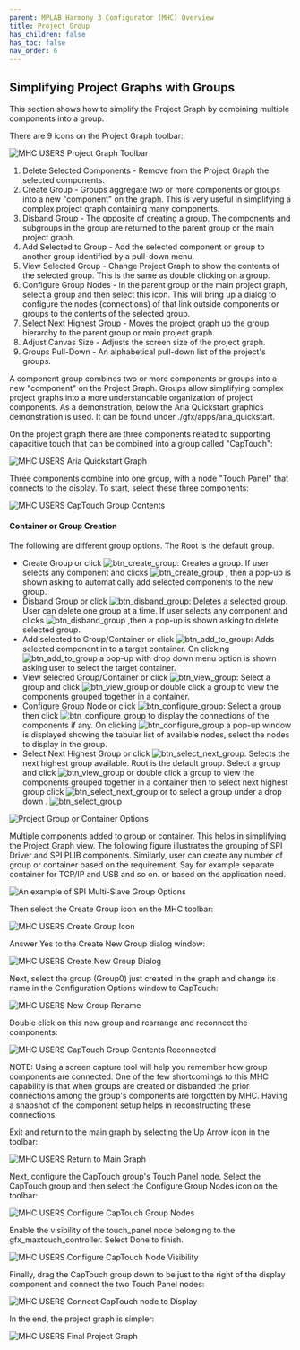 ```yaml
---
parent: MPLAB Harmony 3 Configurator (MHC) Overview
title: Project Group
has_children: false
has_toc: false
nav_order: 6
---
```


## Simplifying Project Graphs with Groups
This section shows how to simplify the Project Graph by combining multiple components into a group.

There are 9 icons on the Project Graph toolbar:

![MHC USERS Project Graph Toolbar](images/mhc_user_interface/MHC_USERS_Project_Graph_Toolbar.png)

1. Delete Selected Components - Remove from the Project Graph the selected components.
2. Create Group - Groups aggregate two or more components or groups into a new "component" on the graph. This is very useful in simplifying a complex project graph containing many components.
3. Disband Group - The opposite of creating a group. The components and subgroups in the group are returned to the parent group or the main project graph.
4. Add Selected to Group - Add the selected component or group to another group identified by a pull-down menu.
5. View Selected Group - Change Project Graph to show the contents of the selected group. This is the same as double clicking on a group.
6. Configure Group Nodes - In the parent group or the main project graph, select a group and then select this icon. This will bring up a dialog to configure the nodes (connections) of that link outside components or groups to the contents of the selected group.
7. Select Next Highest Group - Moves the project graph up the group hierarchy to the parent group or main project graph.
8. Adjust Canvas Size - Adjusts the screen size of the project graph.
9. Groups Pull-Down - An alphabetical pull-down list of the project's groups.


A component group combines two or more components or groups into a new "component" on the Project Graph. Groups allow simplifying complex project graphs into a more understandable organization of project components. As a demonstration, below the Aria Quickstart graphics demonstration is used. It can be found under ./gfx/apps/aria_quickstart.

On the project graph there are three components related to supporting capacitive touch that can be combined into a group called "CapTouch":

![MHC USERS Aria Quickstart Graph](images/mhc_user_interface/MHC_USERS_Aria_Quickstart_Graph.png)

Three components combine into one group, with a node "Touch Panel" that connects to the display.
To start, select these three components:

![MHC USERS CapTouch Group Contents](images/mhc_user_interface/MHC_USERS_CapTouch_Group_Contents.png)

#### Container or Group Creation

The following are different group options. The Root is the default group.

* Create Group or click ![btn_create_group](images/mhc_user_interface/btn_create_group.png): Creates a group. If user selects any component and clicks ![btn_create_group](images/mhc_user_interface/btn_create_group.png) , then a pop-up is shown asking to automatically add selected components to the new group.
* Disband Group or click ![btn_disband_group](images/mhc_user_interface/btn_disband_group.png): Deletes a selected group. User can delete one group at a time. If user selects any component and clicks ![btn_disband_group](images/mhc_user_interface/btn_disband_group.png) ,then a pop-up is shown asking to delete selected group.
* Add selected to Group/Container or click ![btn_add_to_group](images/mhc_user_interface/btn_add_to_group.png): Adds selected component in to a target container. On clicking ![btn_add_to_group](images/mhc_user_interface/btn_add_to_group.png) a pop-up with drop down menu option is shown asking user to select the target container.
* View selected Group/Container or click ![btn_view_group](images/mhc_user_interface/btn_view_group.png): Select a group and click ![btn_view_group](images/mhc_user_interface/btn_view_group.png) or double click a group to view the components grouped together in a container.
* Configure Group Node or click ![btn_configure_group](images/mhc_user_interface/btn_configure_group.png): Select a group then click ![btn_configure_group](images/mhc_user_interface/btn_configure_group.png)  to display the connections of the components if any. On clicking ![btn_configure_group](images/mhc_user_interface/btn_configure_group.png)  a pop-up window is displayed showing the tabular list of available nodes, select the nodes to display in the group.
* Select Next Highest Group or click ![btn_select_next_group](images/mhc_user_interface/btn_select_next_group.png): Selects the next highest group available. Root is the default group. Select a group and click ![btn_view_group](images/mhc_user_interface/btn_view_group.png) or double click a group to view the components grouped together in a container then to select next highest group click ![btn_select_next_group](images/mhc_user_interface/btn_select_next_group.png) or to select a group under a drop down . ![btn_select_group](images/mhc_user_interface/btn_select_group.png)

![Project Group or Container Options](images/mhc_user_interface/Project_Group_or_Container_Options.png)

Multiple components added to group or container. This helps in simplifying the Project Graph view. The following figure illustrates the grouping of SPI Driver and SPI PLIB components. Similarly, user can create any number of group or container based on the requirement. Say for example separate container for TCP/IP and USB and so on. or based on the application need.

![An example of SPI Multi-Slave Group Options](images/mhc_user_interface/An_example_of_SPI_Multi-Slave_Group_Options.png)

Then select the Create Group icon on the MHC toolbar:

![MHC USERS Create Group Icon](images/mhc_user_interface/MHC_USERS_Create_Group_Icon.png)

Answer Yes to the Create New Group dialog window:

![MHC USERS Create New Group Dialog](images/mhc_user_interface/MHC_USERS_Create_New_Group_Dialog.png)

Next, select the group (Group0) just created in the graph and change its name in the Configuration Options window to CapTouch:

![MHC USERS New Group Rename](images/mhc_user_interface/MHC_USERS_New_Group_Rename.png)

Double click on this new group and rearrange and reconnect the components:

![MHC USERS CapTouch Group Contents Reconnected](images/mhc_user_interface/MHC_USERS_CapTouch_Group_Contents_Reconnected.png)

NOTE: Using a screen capture tool will help you remember how group components are connected. One of the few shortcomings to this MHC capability is that when groups are created or disbanded the prior connections among the group's components are forgotten by MHC. Having a snapshot of the component setup helps in reconstructing these connections.

Exit and return to the main graph by selecting the Up Arrow icon in the toolbar:

![MHC USERS Return to Main Graph](images/mhc_user_interface/MHC_USERS_Return_to_Main_Graph.png)

Next, configure the CapTouch group's Touch Panel node. Select the CapTouch group and then select the Configure Group Nodes icon on the toolbar:

![MHC USERS Configure CapTouch Group Nodes](images/mhc_user_interface/MHC_USERS_Configure_CapTouch_Group_Nodes.png)

Enable the visibility of the touch_panel node belonging to the gfx_maxtouch_controller. Select Done to finish.

![MHC USERS Configure CapTouch Node Visibility](images/mhc_user_interface/MHC_USERS_Configure_CapTouch_Node_Visibility.png)

Finally, drag the CapTouch group down to be just to the right of the display component and connect the two Touch Panel nodes:

![MHC USERS Connect CapTouch node to Display](images/mhc_user_interface/MHC_USERS_Connect_CapTouch_node_to_Display.png)

In the end, the project graph is simpler:

![MHC USERS Final Project Graph](images/mhc_user_interface/MHC_USERS_Final_Project_Graph.png)

